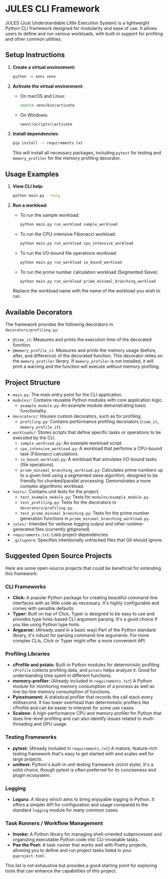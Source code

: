 # JULES CLI Framework

JULES (Just Understandable Little Execution System) is a lightweight Python CLI framework designed for modularity and ease of use. It allows users to define and run various workloads, with built-in support for profiling and other common utilities.

## Setup Instructions

1.  **Create a virtual environment:**
    ```bash
    python -m venv venv
    ```

2.  **Activate the virtual environment:**
    *   On macOS and Linux:
        ```bash
        source venv/bin/activate
        ```
    *   On Windows:
        ```bash
        venv\\Scripts\\activate
        ```

3.  **Install dependencies:**
    ```bash
    pip install -r requirements.txt
    ```
    This will install all necessary packages, including `pytest` for testing and `memory_profiler` for the memory profiling decorator.

## Usage Examples

1.  **View CLI help:**
    ```bash
    python main.py --help
    ```

2.  **Run a workload:**
    *   To run the sample workload:
        ```bash
        python main.py run_workload sample_workload
        ```
    *   To run the CPU-intensive Fibonacci workload:
        ```bash
        python main.py run_workload cpu_intensive_workload
        ```
    *   To run the I/O-bound file operations workload:
        ```bash
        python main.py run_workload io_bound_workload
        ```
    *   To run the prime number calculation workload (Segmented Sieve):
        ```bash
        python main.py run_workload prime_minimal_branching_workload
        ```
    Replace the workload name with the name of the workload you wish to run.

## Available Decorators

The framework provides the following decorators in `decorators/profiling.py`:

*   `@time_it`: Measures and prints the execution time of the decorated function.
*   `@memory_profile_it`: Measures and prints the memory usage (before, after, and difference) of the decorated function. This decorator relies on the `memory_profiler` library. If `memory_profiler` is not installed, it will print a warning and the function will execute without memory profiling.

## Project Structure

-   `main.py`: The main entry point for the CLI application.
-   `modules/`: Contains reusable Python modules with core application logic.
    -   `example_module.py`: An example module demonstrating basic functionality.
-   `decorators/`: Houses custom decorators, such as for profiling.
    -   `profiling.py`: Contains performance profiling decorators (`time_it`, `memory_profile_it`).
-   `workloads/`: Stores scripts that define specific tasks or operations to be executed by the CLI.
    -   `sample_workload.py`: An example workload script.
    -   `cpu_intensive_workload.py`: A workload that performs a CPU-bound task (Fibonacci calculation).
    -   `io_bound_workload.py`: A workload that simulates I/O-bound tasks (file operations).
    -   `prime_minimal_branching_workload.py`: Calculates prime numbers up to a given limit using a segmented sieve algorithm, designed to be friendly for chunked/parallel processing. Demonstrates a more complex algorithmic workload.
-   `tests/`: Contains unit tests for the project.
    -   `test_example_module.py`: Tests for `modules/example_module.py`.
    -   `test_profiling.py`: Tests for the decorators in `decorators/profiling.py`.
    -   `test_prime_minimal_branching.py`: Tests for the prime number generation functions in `prime_minimal_branching_workload.py`.
-   `jules/`: Intended for verbose logging output and other runtime-generated files (currently gitignored).
-   `requirements.txt`: Lists project dependencies.
-   `.gitignore`: Specifies intentionally untracked files that Git should ignore.

## Suggested Open Source Projects

Here are some open-source projects that could be beneficial for extending this framework:

### CLI Frameworks
*   **Click:** A popular Python package for creating beautiful command-line interfaces with as little code as necessary. It's highly configurable and comes with sensible defaults.
*   **Typer:** Built on top of Click, Typer is designed to be easy to use and provides type hints-based CLI argument parsing. It's a good choice if you like using Python type hints.
*   **Argparse:** (Already used in a basic way) Part of the Python standard library, it's robust for parsing command-line arguments. For more complex CLIs, Click or Typer might offer a more convenient API.

### Profiling Libraries
*   **cProfile and pstats:** Built-in Python modules for deterministic profiling. `cProfile` collects profiling data, and `pstats` helps analyze it. Good for understanding time spent in different functions.
*   **memory-profiler:** (Already included in `requirements.txt`) A Python module for monitoring memory consumption of a process as well as line-by-line memory consumption of functions.
*   **Pyinstrument:** A statistical profiler that records the call stack every millisecond. It has lower overhead than deterministic profilers like cProfile and can be easier to interpret for some use cases.
*   **Scalene:** A high-performance CPU and memory profiler for Python that does line-level profiling and can also identify issues related to multi-threading and GPU usage.

### Testing Frameworks
*   **pytest:** (Already included in `requirements.txt`) A mature, feature-rich testing framework that's easy to get started with and scales well for large projects.
*   **unittest:** Python's built-in unit testing framework (xUnit style). It's a solid choice, though pytest is often preferred for its conciseness and plugin ecosystem.

### Logging
*   **Loguru:** A library which aims to bring enjoyable logging in Python. It offers a simpler API for configuration and usage compared to the standard `logging` module for many common cases.

### Task Runners / Workflow Management
*   **Invoke:** A Python library for managing shell-oriented subprocesses and organizing executable Python code into CLI-invokable tasks.
*   **Poe the Poet:** A task runner that works well with Poetry projects, allowing you to define and run project tasks listed in your `pyproject.toml`.

This list is not exhaustive but provides a good starting point for exploring tools that can enhance the capabilities of this project.
